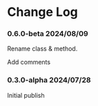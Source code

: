 # Change Log
### 0.6.0-beta 2024/08/09

Rename class & method.

Add comments

### 0.3.0-alpha 2024/07/28

Initial publish